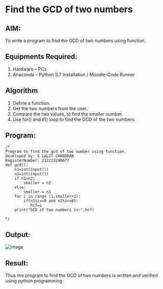 # Find the GCD of two numbers

## AIM:
To write a program to find the GCD of two numbers using function.

## Equipments Required:
1. Hardware – PCs
2. Anaconda – Python 3.7 Installation / Moodle-Code Runner

## Algorithm
1. Define a function.
2. Get the two numbers from the user.
3. Compare the two values, to find the smaller number.
4. Use for() and if() loop to find the GCD of the two numbers.

## Program:
```
/*
Program to find the gcd of two number using function.
Developed by: S LALIT CHANDRAN
RegisterNumber: 212223240077
def gcd():
    n1=int(input())
    n2=int(input())
    if n1>n2:
        smaller = n2
    else:
        smaller = n1
    for i in range (1,smaller+1):
        if(n1%i==0 and n2%i==0):
           hcf=i
    print("GCD of two numbers is:",hcf)

*/
```

## Output:
![image](https://github.com/lalitchandran/GCD-of-two-numbers/assets/137707725/2d3b5fc8-b7e5-41f8-a73b-c9b453e26423)



## Result:
Thus the program to find the GCD of two numbers is written and verified using python programming.
